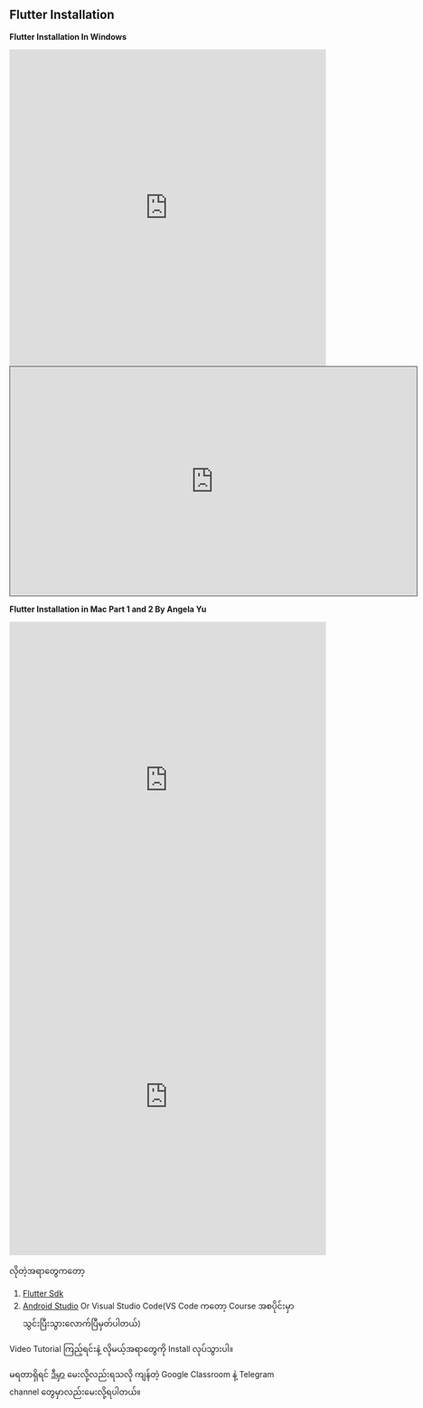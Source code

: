 ## Flutter Installation

**Flutter Installation In Windows**

<iframe width="560" height="560" src="https://www.youtube.com/embed/u6Uy4yPQZlg" title="YouTube video player" frameborder="0" allow="accelerometer; autoplay; clipboard-write; encrypted-media; gyroscope; picture-in-picture" allowfullscreen></iframe>

<iframe src="https://ntu.cloud.panopto.eu/Panopto/Pages/Embed.aspx?id=894e2520-46b3-4c7e-9666-acbc00eee050&amp;autoplay=false&amp;offerviewer=true&amp;showtitle=true&amp;showbrand=false&amp;start=0&amp;interactivity=all" height="405" width="720" style="border: 1px solid #464646;" allowfullscreen="" allow="autoplay" data-external="1"></iframe>

**Flutter Installation in Mac Part 1 and 2 By Angela Yu** 

<iframe width="560" height="560" src="https://www.youtube.com/embed/hL7pkX1Pfko" title="YouTube video player" frameborder="0" allow="accelerometer; autoplay; clipboard-write; encrypted-media; gyroscope; picture-in-picture" allowfullscreen></iframe>

<iframe width="560" height="560" src="https://www.youtube.com/embed/gv1LScpG0jM" title="YouTube video player" frameborder="0" allow="accelerometer; autoplay; clipboard-write; encrypted-media; gyroscope; picture-in-picture" allowfullscreen></iframe>

လိုတဲ့အရာတွေကတော့

1. [Flutter Sdk](https://flutter.dev/docs/get-started/install/windows)
2. [Android Studio](https://developer.android.com/studio) Or Visual Studio Code(VS Code ကတော့ Course အစပိုင်းမှာ သွင်းပြီးသွားလောက်ပြီမှတ်ပါတယ်)

Video Tutorial ကြည့်ရင်းနဲ့ လိုမယ့်အရာတွေကို Install လုပ်သွားပါ။

မရတာရှိရင် [ဒီမှာ](https://github.com/PhyoLinMg/FlutterCourse/discussions) မေးလို့လည်းရသလို ကျန်တဲ့ Google Classroom နဲ့ Telegram channel တွေမှာလည်းမေးလို့ရပါတယ်။

